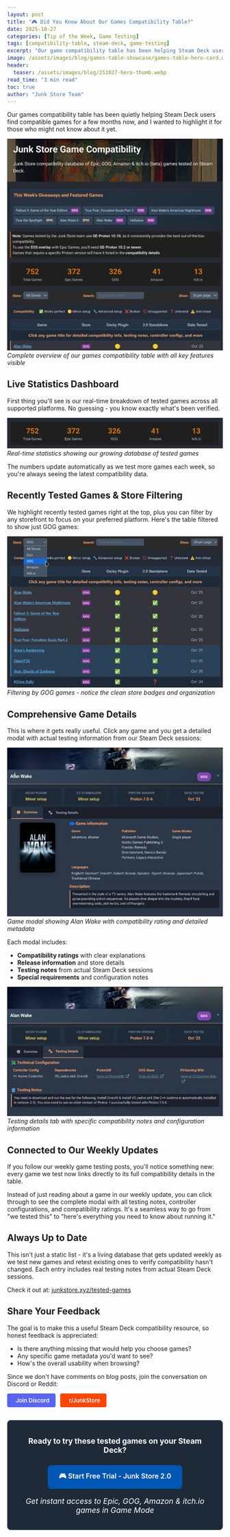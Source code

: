 ```yaml
---
layout: post
title: "🎮 Did You Know About Our Games Compatibility Table?"
date: 2025-10-27
categories: [Tip of the Week, Game Testing]
tags: [compatibility-table, steam-deck, game-testing]
excerpt: "Our game compatibility table has been helping Steam Deck users for months. If you haven't discovered it yet, here's what you've been missing."
image: /assets/images/blog/games-table-showcase/games-table-hero-card.webp
header:
  teaser: /assets/images/blog/251027-hero-thumb.webp 
read_time: "3 min read"
toc: true
author: "Junk Store Team"
---
```


Our games compatibility table has been quietly helping Steam Deck users find compatible games for a few months now, and I wanted to highlight it for those who might not know about it yet.

![Complete games table overview showing recently tested games and full interface](/assets/images/blog/games-table-showcase/overview-new.webp)
*Complete overview of our games compatibility table with all key features visible*

## Live Statistics Dashboard

First thing you'll see is our real-time breakdown of tested games across all supported platforms. No guessing - you know exactly what's been verified.

![Games compatibility statistics showing breakdown across Epic, GOG, Amazon Prime Gaming and itch.io platforms](/assets/images/blog/games-table-showcase/statsbar-new.webp)
*Real-time statistics showing our growing database of tested games*

The numbers update automatically as we test more games each week, so you're always seeing the latest compatibility data.

## Recently Tested Games & Store Filtering

We highlight recently tested games right at the top, plus you can filter by any storefront to focus on your preferred platform. Here's the table filtered to show just GOG games:

![Games table filtered to show GOG games with recently tested section](/assets/images/blog/games-table-showcase/filtergog.webp)
*Filtering by GOG games - notice the clean store badges and organization*

## Comprehensive Game Details

This is where it gets really useful. Click any game and you get a detailed modal with actual testing information from our Steam Deck sessions:

![Alan Wake game modal showing detailed compatibility information and testing details](/assets/images/blog/games-table-showcase/alanwake1.webp)
*Game modal showing Alan Wake with compatibility rating and detailed metadata*

Each modal includes:
- **Compatibility ratings** with clear explanations
- **Release information** and store details
- **Testing notes** from actual Steam Deck sessions
- **Special requirements** and configuration notes

![Alan Wake testing details tab showing specific compatibility information](/assets/images/blog/games-table-showcase/alanwake2.webp)
*Testing details tab with specific compatibility notes and configuration information*

## Connected to Our Weekly Updates

If you follow our weekly game testing posts, you'll notice something new: every game we test now links directly to its full compatibility details in the table.

Instead of just reading about a game in our weekly update, you can click through to see the complete modal with all testing notes, controller configurations, and compatibility ratings. It's a seamless way to go from "we tested this" to "here's everything you need to know about running it."

## Always Up to Date

This isn't just a static list - it's a living database that gets updated weekly as we test new games and retest existing ones to verify compatibility hasn't changed. Each entry includes real testing notes from actual Steam Deck sessions.

Check it out at: [junkstore.xyz/tested-games](/tested-games/)

## Share Your Feedback

The goal is to make this a useful Steam Deck compatibility resource, so honest feedback is appreciated:
- Is there anything missing that would help you choose games?
- Any specific game metadata you'd want to see?
- How's the overall usability when browsing?

Since we don't have comments on blog posts, join the conversation on Discord or Reddit:

<a href="https://discord.gg/6mRUhR6Teh" target="_blank" rel="noopener" class="community-btn discord-btn"><i class="fab fa-discord" style="margin-right: 6px;"></i>Join Discord</a>
<a href="https://www.reddit.com/r/JunkStore" target="_blank" rel="noopener" class="community-btn reddit-btn"><i class="fab fa-reddit" style="margin-right: 6px;"></i>r/JunkStore</a>

<div class="inline-blog-cta">
  <p><strong>Ready to try these tested games on your Steam Deck?</strong></p>
  <a href="https://portal.junkstore.xyz/" target="_blank" rel="noopener" class="inline-blog-cta-button">
    🎮 Start Free Trial - Junk Store 2.0
  </a>
  <p class="inline-cta-subtext">Get instant access to Epic, GOG, Amazon & itch.io games in Game Mode</p>
</div>

<style>
/* Community buttons styling */
.community-btn {
  display: inline-flex;
  align-items: center;
  padding: 6px 12px;
  border-radius: 4px;
  text-decoration: none;
  font-weight: 600;
  font-size: 13px;
  transition: all 0.2s ease;
  border: 2px solid transparent;
  margin-right: 8px;
  color: white !important;
}

.discord-btn {
  background: #5865f2;
}

.reddit-btn {
  background: #ff4500;
}

.community-btn:hover {
  transform: translateY(-1px);
  box-shadow: 0 4px 12px rgba(0, 0, 0, 0.3);
  text-decoration: none;
  color: white !important;
  opacity: 0.9;
}

/* Inline blog CTA styling */
.inline-blog-cta {
  text-align: center;
  background: #1e2a38;
  border-radius: 8px;
  padding: 20px;
  margin: 30px 0;
  border: 1px solid #3a4a5c;
}

.inline-blog-cta p {
  margin-bottom: 15px;
  color: #fff;
  font-size: 1.1rem;
}

.inline-blog-cta-button {
  display: inline-block;
  background: #0056b3;
  color: #fff !important;
  padding: 12px 24px;
  border-radius: 8px;
  text-decoration: none;
  font-weight: 600;
  font-size: 1rem;
  transition: all 0.3s ease;
  margin: 10px 0;
  border: 2px solid #0056b3;
}

.inline-blog-cta-button:hover,
.inline-blog-cta-button:visited,
.inline-blog-cta-button:visited:hover {
  background: #004494;
  border-color: #004494;
  color: #fff !important;
  transform: translateY(-2px);
  box-shadow: 0 4px 15px rgba(0, 86, 179, 0.4);
  text-decoration: none;
}

.inline-cta-subtext {
  margin-top: 8px;
  color: #cceeff;
  font-size: 0.9rem;
  font-style: italic;
}
</style>